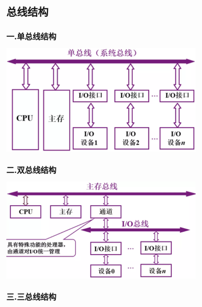 # 总线结构

## 一.单总线结构

![系统总线-01.webp](系统总线-01.webp)

## 二.双总线结构

![总线结构-01.webp](总线结构-01.webp)

## 三.三总线结构